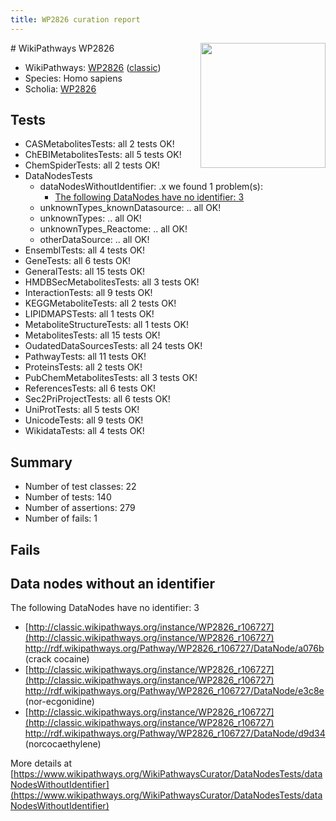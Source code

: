 ```yaml
---
title: WP2826 curation report
---
```


<img style="float: right; width: 200px" src="https://upload.wikimedia.org/wikipedia/commons/thumb/8/83/Wplogo_with_text_500.png/640px-Wplogo_with_text_500.png" />
# WikiPathways WP2826

* WikiPathways: [WP2826](https://wikipathways.org/pathways/WP2826) ([classic](https://classic.wikipathways.org/instance/WP2826))
* Species: Homo sapiens
* Scholia: [WP2826](https://scholia.toolforge.org/wikipathways/WP2826)
## Tests
* CASMetabolitesTests: all 2 tests OK!
* ChEBIMetabolitesTests: all 5 tests OK!
* ChemSpiderTests: all 2 tests OK!
* DataNodesTests
    * dataNodesWithoutIdentifier: .x we found 1 problem(s):
        * [The following DataNodes have no identifier: 3](#d2d32fa2)
    * unknownTypes_knownDatasource: .. all OK!
    * unknownTypes: .. all OK!
    * unknownTypes_Reactome: .. all OK!
    * otherDataSource: .. all OK!
* EnsemblTests: all 4 tests OK!
* GeneTests: all 6 tests OK!
* GeneralTests: all 15 tests OK!
* HMDBSecMetabolitesTests: all 3 tests OK!
* InteractionTests: all 9 tests OK!
* KEGGMetaboliteTests: all 2 tests OK!
* LIPIDMAPSTests: all 1 tests OK!
* MetaboliteStructureTests: all 1 tests OK!
* MetabolitesTests: all 15 tests OK!
* OudatedDataSourcesTests: all 24 tests OK!
* PathwayTests: all 11 tests OK!
* ProteinsTests: all 2 tests OK!
* PubChemMetabolitesTests: all 3 tests OK!
* ReferencesTests: all 6 tests OK!
* Sec2PriProjectTests: all 6 tests OK!
* UniProtTests: all 5 tests OK!
* UnicodeTests: all 9 tests OK!
* WikidataTests: all 4 tests OK!


## Summary

* Number of test classes: 22
* Number of tests: 140
* Number of assertions: 279
* Number of fails: 1

## Fails

<a name="d2d32fa2" />

## Data nodes without an identifier

The following DataNodes have no identifier: 3

* [http://classic.wikipathways.org/instance/WP2826_r106727](http://classic.wikipathways.org/instance/WP2826_r106727) http://rdf.wikipathways.org/Pathway/WP2826_r106727/DataNode/a076b (crack cocaine)
* [http://classic.wikipathways.org/instance/WP2826_r106727](http://classic.wikipathways.org/instance/WP2826_r106727) http://rdf.wikipathways.org/Pathway/WP2826_r106727/DataNode/e3c8e (nor-ecgonidine)
* [http://classic.wikipathways.org/instance/WP2826_r106727](http://classic.wikipathways.org/instance/WP2826_r106727) http://rdf.wikipathways.org/Pathway/WP2826_r106727/DataNode/d9d34 (norcocaethylene)


More details at [https://www.wikipathways.org/WikiPathwaysCurator/DataNodesTests/dataNodesWithoutIdentifier](https://www.wikipathways.org/WikiPathwaysCurator/DataNodesTests/dataNodesWithoutIdentifier)

